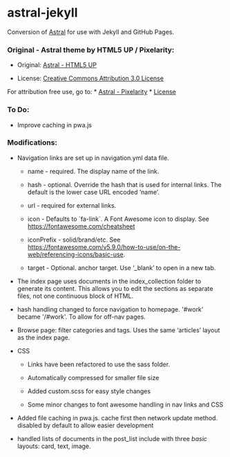 astral-jekyll
=============

Conversion of [Astral](https://html5up.net/astral) for use with Jekyll and
GitHub Pages.

### Original - Astral theme by HTML5 UP / Pixelarity:

-   Original: [Astral - HTML5 UP](https://html5up.net/astral)

-   License: [Creative Commons Attribution 3.0
    License](https://html5up.net/license)

For attribution free use, go to: \* [Astral -
Pixelarity](https://pixelarity.com/astral) \*
[License](https://pixelarity.com/license)

### To Do:

-   Improve caching in pwa.js

### Modifications:

-   Navigation links are set up in navigation.yml data file.

    -   name - required. The display name of the link.

    -   hash - optional. Override the hash that is used for internal links. The
        default is the lower case URL encoded ‘name’.

    -   url - required for external links.

    -   icon - Defaults to \`fa-link\`. A Font Awesome icon to display. See
        https://fontawesome.com/cheatsheet

    -   iconPrefix - solid/brand/etc. See
        https://fontawesome.com/v5.9.0/how-to-use/on-the-web/referencing-icons/basic-use.

    -   target - Optional. anchor target. Use ‘_blank’ to open in a new tab.

-   The index page uses documents in the index_collection folder to generate its
    content. This allows you to edit the sections as separate files, not one
    continuous block of HTML.

-   hash handling changed to force navigation to homepage. '\#work' became
    '/\#work'. To allow for off-nav pages.

-   Browse page: filter categories and tags. Uses the same ‘articles’ layout as
    the index page.

-   CSS

    -   Links have been refactored to use the sass folder.

    -   Automatically compressed for smaller file size

    -   Added custom.scss for easy style changes

    -   Some minor changes to font awesome handling in nav links and CSS

-   Added file caching in pwa.js. cache first then network update method.
    disabled by default to allow easier development

-   handled lists of documents in the post_list include with three *basic*
    layouts: card, text, image.
